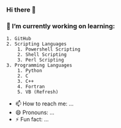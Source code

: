 ### Hi there 👋

<!--
**forrest-born/Forrest-Born** is a ✨ _special_ ✨ repository because its `README.md` (this file) appears on your GitHub profile.

Here are some ideas to get you started:

- 🔭 I’m currently working on ...
- 🌱 I’m currently learning ...
- 👯 I’m looking to collaborate on ...
- 🤔 I’m looking for help with ...
- 💬 Ask me about ...
- 📫 How to reach me: ...
- 😄 Pronouns: ...
- ⚡ Fun fact: ...
-->
### 🌱 I’m currently working on learning:
    1. GitHub
    2. Scripting Languages
        1. Powershell Scripting
        2. Shell Scripting
        3. Perl Scripting
    3. Programming Languages
        1. Python
        2. C
        3. C++
        4. Fortran
        5. VB (Refresh)
- 📫 How to reach me: ...
- 😄 Pronouns: ...
- ⚡ Fun fact: ...
